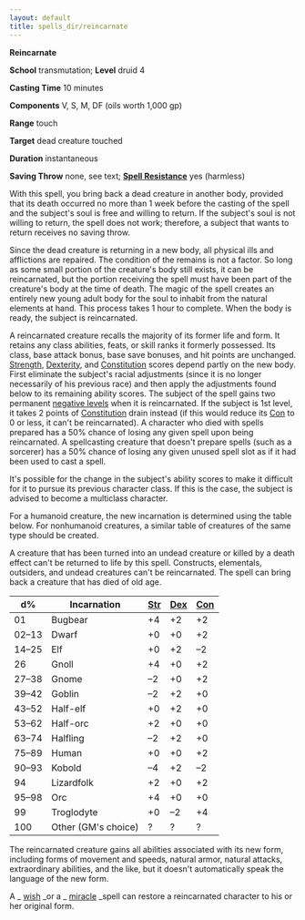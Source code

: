 ```yaml
---
layout: default
title: spells_dir/reincarnate
---
```

 **Reincarnate**

**School** transmutation; **Level** druid 4

**Casting Time** 10 minutes

**Components** V, S, M, DF (oils worth 1,000 gp)

**Range** touch

**Target** dead creature touched

**Duration** instantaneous

**Saving Throw** none, see text; **[Spell Resistance](../../glossary#_spell-resistance)** yes (harmless)

With this spell, you bring back a dead creature in another body, provided that its death occurred no more than 1 week before the casting of the spell and the subject's soul is free and willing to return. If the subject's soul is not willing to return, the spell does not work; therefore, a subject that wants to return receives no saving throw.

Since the dead creature is returning in a new body, all physical ills and afflictions are repaired. The condition of the remains is not a factor. So long as some small portion of the creature's body still exists, it can be reincarnated, but the portion receiving the spell must have been part of the creature's body at the time of death. The magic of the spell creates an entirely new young adult body for the soul to inhabit from the natural elements at hand. This process takes 1 hour to complete. When the body is ready, the subject is reincarnated.

A reincarnated creature recalls the majority of its former life and form. It retains any class abilities, feats, or skill ranks it formerly possessed. Its class, base attack bonus, base save bonuses, and hit points are unchanged. [Strength](../../gettingStarted#_strength), [Dexterity](../../gettingStarted#_dexterity), and [Constitution](../../gettingStarted#_constitution) scores depend partly on the new body. First eliminate the subject's racial adjustments (since it is no longer necessarily of his previous race) and then apply the adjustments found below to its remaining ability scores. The subject of the spell gains two permanent [negative levels](../../glossary#_energy-drain-and-negative-levels) when it is reincarnated. If the subject is 1st level, it takes 2 points of [Constitution](../../gettingStarted#_constitution) drain instead (if this would reduce its [Con](../../gettingStarted#_constitution) to 0 or less, it can't be reincarnated). A character who died with spells prepared has a 50% chance of losing any given spell upon being reincarnated. A spellcasting creature that doesn't prepare spells (such as a sorcerer) has a 50% chance of losing any given unused spell slot as if it had been used to cast a spell.

It's possible for the change in the subject's ability scores to make it difficult for it to pursue its previous character class. If this is the case, the subject is advised to become a multiclass character.

For a humanoid creature, the new incarnation is determined using the table below. For nonhumanoid creatures, a similar table of creatures of the same type should be created.

A creature that has been turned into an undead creature or killed by a death effect can't be returned to life by this spell. Constructs, elementals, outsiders, and undead creatures can't be reincarnated. The spell can bring back a creature that has died of old age.

| d% | Incarnation | [Str](../../gettingStarted#_strength) | [Dex](../../gettingStarted#_dexterity) | [Con](../../gettingStarted#_constitution) |
| --- | --- | --- | --- | --- |
| 01 | Bugbear | +4 | +2 | +2 |
| 02–13 | Dwarf | +0 | +0 | +2 |
| 14–25 | Elf | +0 | +2 | –2 |
| 26 | Gnoll | +4 | +0 | +2 |
| 27–38 | Gnome | –2 | +0 | +2 |
| 39–42 | Goblin | –2 | +2 | +0 |
| 43–52 | Half-elf | +0 | +2 | +0 |
| 53–62 | Half-orc | +2 | +0 | +0 |
| 63–74 | Halfling | –2 | +2 | +0 |
| 75–89 | Human | +0 | +0 | +2 |
| 90–93 | Kobold | –4 | +2 | –2 |
| 94 | Lizardfolk | +2 | +0 | +2 |
| 95–98 | Orc | +4 | +0 | +0 |
| 99 | Troglodyte | +0 | –2 | +4 |
| 100 | Other (GM's choice) | ? | ? | ? |

The reincarnated creature gains all abilities associated with its new form, including forms of movement and speeds, natural armor, natural attacks, extraordinary abilities, and the like, but it doesn't automatically speak the language of the new form.

A _ [wish](../wish#_wish) _or a _ [miracle](../miracle#_miracle) _spell can restore a reincarnated character to his or her original form.

